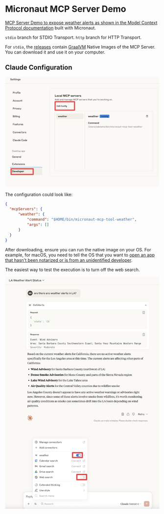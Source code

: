 # Micronaut MCP Server Demo

[MCP Server Demo to expose weather alerts as shown in the Model Context Protocol documentation](https://modelcontextprotocol.io/docs/develop/build-server) built with Micronaut.

`stdio` branch for STDIO Transport.
`http` branch for HTTP Transport.

For `stdio`,  the [releases](https://github.com/sdelamo/micronaut-mcp-tools-weather/releases) contain [GraalVM](https://graalmv.org) Native Images of the MCP Server. You can download it and use it on your computer.

## Claude Configuration

![](docs/claude-developer-edit-config.png)

The configuration could look like:

```json
{
  "mcpServers": {
      "weather": {
          "command": "$HOME/bin/micronaut-mcp-tool-weather",
          "args": []
      }
  }
}
```

After downloading, ensure you can run the native image on your OS. For example, for macOS, you need to tell the OS that you want to [open an app that hasn't been notarized or is from an unidentified developer](https://support.apple.com/en-us/102445If).

The easiest way to test the execution is to turn off the web search.

![](docs/claude-get-alerts.png)